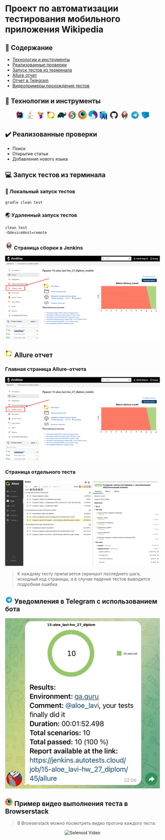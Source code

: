 # Проект по автоматизации тестирования мобильного приложения Wikipedia

## :page_with_curl:	Содержание

- [Технологии и инструменты](#rocket-технологии-и-инструменты)
- [Реализованные проверки](#heavy_check_markреализованные-проверки)
- [Запуск тестов из терминала](#computer-запуск-тестов-из-терминала)
- [Allure отчет](#-allure-отчет)
- [Отчет в Telegram](#-уведомления-в-telegram-с-использованием-бота)
- [Видеопримеры прохождения тестов](#clapper-пример-видео-выполнения-теста-в-selenoid)

## :rocket: Технологии и инструменты

<p align="center">
<img width="6%" title="IntelliJ IDEA" src="images/logo/idea.png">
<img width="6%" title="Java" src="images/logo/java.png">
<img width="6%" title="Selenide" src="images/logo/selenide.png">
<img width="6%" title="Allure Report" src="images/logo/allure.png">
<img width="6%" title="Gradle" src="images/logo/gradle.png">
<img width="6%" title="JUnit5" src="images/logo/junit5.png">
<img width="6%" title="JUnit5" src="images/logo/browserstack.png">
<img width="6%" title="JUnit5" src="images/logo/appium.png">
<img width="6%" title="JUnit5" src="images/logo/android-studio.png">
<img width="6%" title="GitHub" src="images/logo/github.png">
<img width="6%" title="Jenkins" src="images/logo/jenkins.png">
<img width="6%" title="Telegram" src="images/logo/telegram.png">
<img width="6%" title="selenoid" src="images/logo/selenoid.png">

</p>

## 	:heavy_check_mark:	Реализованные проверки

- Поиск
- Открытие статьи
- Добавление нового языка


## 	:computer: Запуск тестов из терминала

### :house_with_garden:	Локальный запуск тестов

```
gradle clean test
```

### :earth_asia: Удаленный запуск тестов
```
clean test
-DdeviceHost=remote
```

### <img src="images/logo/jenkins.png" width="25" height="25"  alt="Allure"/></a>	Страница сборки в Jenkins
<p align="center">
<img title="allure_main" src="images/pictures/jenkins_page.png">
</p>

## <img src="images/logo/allure.png" width="25" height="25"  alt="Allure"/></a> Allure отчет

### Главная страница Allure-отчета
<p align="center">
<img title="allure_main" src="images/pictures/allure_main.png">
</p>

### Страница отдельного теста

<p align="center">
<img title="allure_test" src="images/pictures/allure test.png">
</p>

> К каждому тесту прилагается скриншот последнего шага, исходный код страницы, а в случае падения тестов 
> выводится подробная ошибка

## <img src="images/logo/telegram.png" width="25" height="25"  alt="Telegram"/></a> Уведомления в Telegram с использованием бота

<p align="center">
<img title="Telegram Notifications" src="images/pictures/telegram.png">
</p>

## <img src="images/logo/browserstack.png" width="25" height="25"  alt="Browserstack"/></a> Пример видео выполнения теста в Browserstack

> В Browserstack можно посмотреть видео прогона каждого теста: 
<p align="center">
  <img title="Selenoid Video" src="images/video/browserstack-video-preview.gif">
</p>



